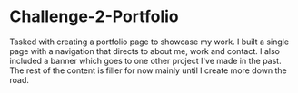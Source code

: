 # Challenge-2-Portfolio
Tasked with creating a portfolio page to showcase my work.
I built a single page with a navigation that directs to about me, work and contact.
I also included a banner which goes to one other project I've made in the past.
The rest of the content is filler for now mainly until I create more down the road.